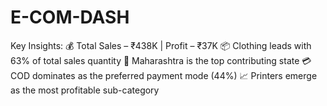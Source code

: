 # E-COM-DASH
Key Insights:
💰 Total Sales – ₹438K | Profit – ₹37K
📦 Clothing leads with 63% of total sales quantity
📍 Maharashtra is the top contributing state
💳 COD dominates as the preferred payment mode (44%)
📈 Printers emerge as the most profitable sub-category
